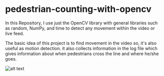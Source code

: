 # pedestrian-counting-with-opencv
In this Repository, I use just the OpenCV library with general libraries such as random, NumPy, and time to detect any movement within the video or live feed. 

The basic idea of this project is to find movement in the video so, it's also useful as motion detection. it also collects information in the log file which gives information about when pedestrians cross the line and where he/she goes.

![alt text](https://github.com/kmpatel100/pedestrian-counting-with-opencv/blob/master/Test%20Files/media/pedestrian_counting_opencv.gif)

